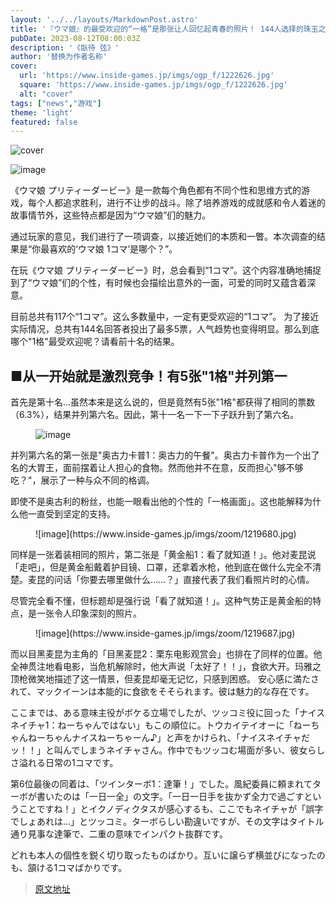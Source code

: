 ```yaml
---
layout: '../../layouts/MarkdownPost.astro'
title: '『ウマ娘』的最受欢迎的“一格”是那张让人回忆起青春的照片！ 144人选择的珠玉之最10格已公布【调查结果】'
pubDate: 2023-08-12T08:00:03Z
description: '《臥待 弦》'
author: '替换为作者名称'
cover:
  url: 'https://www.inside-games.jp/imgs/ogp_f/1222626.jpg'
  square: 'https://www.inside-games.jp/imgs/ogp_f/1222626.jpg'
  alt: "cover"
tags: ["news","游戏"]
theme: 'light'
featured: false
---
```


![cover](https://www.inside-games.jp/imgs/ogp_f/1222626.jpg)

![image](https://www.inside-games.jp/imgs/zoom/1219670.jpg)

《ウマ娘 プリティーダービー》是一款每个角色都有不同个性和思维方式的游戏，每个人都追求胜利，进行不让步的战斗。除了培养游戏的成就感和令人着迷的故事情节外，这些特点都是因为“ウマ娘”们的魅力。

通过玩家的意见，我们进行了一项调查，以接近她们的本质和一瞥。本次调查的结果是“你最喜欢的‘ウマ娘 1コマ’是哪个？”。

在玩《ウマ娘 プリティーダービー》时，总会看到“1コマ”。这个内容准确地捕捉到了“ウマ娘”们的个性，有时候也会描绘出意外的一面，可爱的同时又蕴含着深意。

目前总共有117个“1コマ”。这么多数量中，一定有更受欢迎的“1コマ”。
为了接近实际情况，总共有144名回答者投出了最多5票，人气趋势也变得明显。那么到底哪个"1格"最受欢迎呢？请看前十名的结果。</p><h2><b>■从一开始就是激烈竞争！有5张"1格"并列第一</b></h2><p>首先是第十名...虽然本来是这么说的，但是竟然有5张"1格"都获得了相同的票数（6.3%），结果并列第六名。因此，第十一名一下一下子跃升到了第六名。</p><figure class="ctms-editor-image">![image](https://www.inside-games.jp/imgs/zoom/1219679.jpg)</figure><p>并列第六名的第一张是"奥古力卡普1：奥古力的午餐"。奥古力卡普作为一个出了名的大胃王，面前摆着让人担心的食物。然而他并不在意，反而担心"够不够吃？"，展示了一种与众不同的格调。
</p><p>即使不是奥古利的粉丝，也能一眼看出他的个性的「一格画面」。这也能解释为什么他一直受到坚定的支持。</p><figure class="ctms-editor-image">![image](https://www.inside-games.jp/imgs/zoom/1219680.jpg)</figure><p>同样是一张着装相同的照片，第二张是「黄金船1：看了就知道！」。他对麦昆说「走吧」，但是黄金船戴着护目镜、口罩，还拿着水枪，他到底在做什么完全不清楚。麦昆的问话「你要去哪里做什么……？」直接代表了我们看照片时的心情。</p><p>尽管完全看不懂，但标题却是强行说「看了就知道！」。这种气势正是黄金船的特点，是一张令人印象深刻的照片。</p><figure class="ctms-editor-image">![image](https://www.inside-games.jp/imgs/zoom/1219687.jpg)</figure><p>而以目黑麦昆为主角的「目黑麦昆2：栗东电影观赏会」也排在了同样的位置。他全神贯注地看电影，当危机解除时，他大声说「太好了！！」，食欲大开。玛雅之顶枪微笑地描述了这一情景，但麦昆却毫无记忆，只感到困惑。
安心感に満たされて、マックイーンは本能的に食欲をそそられます。彼は魅力的な存在です。

ここまでは、ある意味主役がボケる立場でしたが、ツッコミ役に回った「ナイスネイチャ1：ねーちゃんではない」もこの順位に。トウカイテイオーに「ねーちゃんねーちゃんナイスねーちゃーん♪」と声をかけられ、「ナイスネイチャだッ！！」と叫んでしまうネイチャさん。作中でもツッコむ場面が多い、彼女らしさ溢れる日常の1コマです。

第6位最後の同着は、「ツインターボ1：達筆！」でした。風紀委員に頼まれてターボが書いたのは「一日一全」の文字。「一日一日手を抜かず全力で過ごすということですね！」とイクノディクタスが感心するも、ここでもネイチャが「誤字でしょあれは…」とツッコミ。ターボらしい勘違いですが、その文字はタイトル通り見事な達筆で、二重の意味でインパクト抜群です。

どれも本人の個性を鋭く切り取ったものばかり。互いに譲らず横並びになったのも、頷ける1コマばかりです。

>[原文地址](https://www.inside-games.jp/article/2023/08/12/147803.html)  